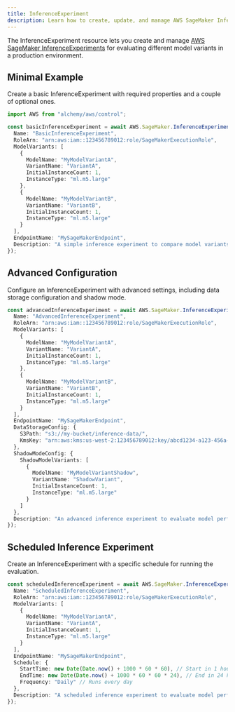 ```yaml
---
title: InferenceExperiment
description: Learn how to create, update, and manage AWS SageMaker InferenceExperiments using Alchemy Cloud Control.
---
```


The InferenceExperiment resource lets you create and manage [AWS SageMaker InferenceExperiments](https://docs.aws.amazon.com/sagemaker/latest/userguide/) for evaluating different model variants in a production environment.

## Minimal Example

Create a basic InferenceExperiment with required properties and a couple of optional ones.

```ts
import AWS from "alchemy/aws/control";

const basicInferenceExperiment = await AWS.SageMaker.InferenceExperiment("basicInferenceExperiment", {
  Name: "BasicInferenceExperiment",
  RoleArn: "arn:aws:iam::123456789012:role/SageMakerExecutionRole",
  ModelVariants: [
    {
      ModelName: "MyModelVariantA",
      VariantName: "VariantA",
      InitialInstanceCount: 1,
      InstanceType: "ml.m5.large"
    },
    {
      ModelName: "MyModelVariantB",
      VariantName: "VariantB",
      InitialInstanceCount: 1,
      InstanceType: "ml.m5.large"
    }
  ],
  EndpointName: "MySageMakerEndpoint",
  Description: "A simple inference experiment to compare model variants."
});
```

## Advanced Configuration

Configure an InferenceExperiment with advanced settings, including data storage configuration and shadow mode.

```ts
const advancedInferenceExperiment = await AWS.SageMaker.InferenceExperiment("advancedInferenceExperiment", {
  Name: "AdvancedInferenceExperiment",
  RoleArn: "arn:aws:iam::123456789012:role/SageMakerExecutionRole",
  ModelVariants: [
    {
      ModelName: "MyModelVariantA",
      VariantName: "VariantA",
      InitialInstanceCount: 1,
      InstanceType: "ml.m5.large"
    },
    {
      ModelName: "MyModelVariantB",
      VariantName: "VariantB",
      InitialInstanceCount: 1,
      InstanceType: "ml.m5.large"
    }
  ],
  EndpointName: "MySageMakerEndpoint",
  DataStorageConfig: {
    S3Path: "s3://my-bucket/inference-data/",
    KmsKey: "arn:aws:kms:us-west-2:123456789012:key/abcd1234-a123-456a-a12b-a123b4cd56ef"
  },
  ShadowModeConfig: {
    ShadowModelVariants: [
      {
        ModelName: "MyModelVariantShadow",
        VariantName: "ShadowVariant",
        InitialInstanceCount: 1,
        InstanceType: "ml.m5.large"
      }
    ]
  },
  Description: "An advanced inference experiment to evaluate model performance."
});
```

## Scheduled Inference Experiment

Create an InferenceExperiment with a specific schedule for running the evaluation.

```ts
const scheduledInferenceExperiment = await AWS.SageMaker.InferenceExperiment("scheduledInferenceExperiment", {
  Name: "ScheduledInferenceExperiment",
  RoleArn: "arn:aws:iam::123456789012:role/SageMakerExecutionRole",
  ModelVariants: [
    {
      ModelName: "MyModelVariantA",
      VariantName: "VariantA",
      InitialInstanceCount: 1,
      InstanceType: "ml.m5.large"
    }
  ],
  EndpointName: "MySageMakerEndpoint",
  Schedule: {
    StartTime: new Date(Date.now() + 1000 * 60 * 60), // Start in 1 hour
    EndTime: new Date(Date.now() + 1000 * 60 * 60 * 24), // End in 24 hours
    Frequency: "Daily" // Runs every day
  },
  Description: "A scheduled inference experiment to evaluate model performance daily."
});
```